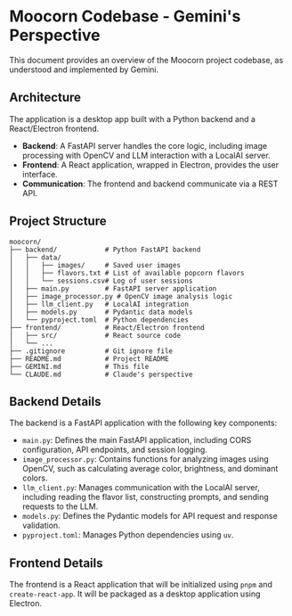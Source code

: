 # Moocorn Codebase - Gemini's Perspective

This document provides an overview of the Moocorn project codebase, as understood and implemented by Gemini.

## Architecture

The application is a desktop app built with a Python backend and a React/Electron frontend.

- **Backend**: A FastAPI server handles the core logic, including image processing with OpenCV and LLM interaction with a LocalAI server.
- **Frontend**: A React application, wrapped in Electron, provides the user interface.
- **Communication**: The frontend and backend communicate via a REST API.

## Project Structure

```
moocorn/
├── backend/            # Python FastAPI backend
│   ├── data/
│   │   ├── images/     # Saved user images
│   │   ├── flavors.txt # List of available popcorn flavors
│   │   └── sessions.csv# Log of user sessions
│   ├── main.py         # FastAPI server application
│   ├── image_processor.py # OpenCV image analysis logic
│   ├── llm_client.py   # LocalAI integration
│   ├── models.py       # Pydantic data models
│   └── pyproject.toml  # Python dependencies
├── frontend/           # React/Electron frontend
│   ├── src/            # React source code
│   └── ...
├── .gitignore          # Git ignore file
├── README.md           # Project README
├── GEMINI.md           # This file
└── CLAUDE.md           # Claude's perspective
```

## Backend Details

The backend is a FastAPI application with the following key components:

- `main.py`: Defines the main FastAPI application, including CORS configuration, API endpoints, and session logging.
- `image_processor.py`: Contains functions for analyzing images using OpenCV, such as calculating average color, brightness, and dominant colors.
- `llm_client.py`: Manages communication with the LocalAI server, including reading the flavor list, constructing prompts, and sending requests to the LLM.
- `models.py`: Defines the Pydantic models for API request and response validation.
- `pyproject.toml`: Manages Python dependencies using `uv`.

## Frontend Details

The frontend is a React application that will be initialized using `pnpm` and `create-react-app`. It will be packaged as a desktop application using Electron.
